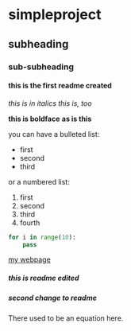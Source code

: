 # simpleproject

## subheading

### sub-subheading

#### this is the first readme created

*this is in italics*
_this is, too_


**this is boldface**
__as is this__

you can have a bulleted list:
- first
- second
- third

or a numbered list:
1. first
2. second
3. third
4. fourth

```python
for i in range(10):
    pass
```

[my webpage](https://pearsonlab.github.io)

##### this is readme edited

##### second change to readme

There used to be an equation here.
